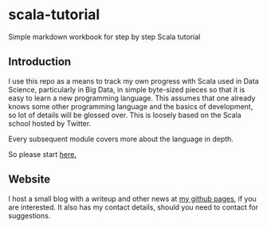 # scala-tutorial
Simple markdown workbook for step by step Scala tutorial

## Introduction
I use this repo as a means to track my own progress with Scala used in Data Science, particularly in Big Data, in simple byte-sized pieces so that it is easy to learn a new programming language. This assumes that one already knows some other programming language and the basics of development, so lot of details will be glossed over. This is loosely based on the Scala school hosted by Twitter.

Every subsequent module covers more about the language in depth.

So please start [here.](./modules/basics/1_what_is_scala.md)

## Website
I host a small blog with a writeup and other news at [my github pages](https://codebykarthick.github.io), if you are interested. It also has my contact details, should you need to contact for suggestions.